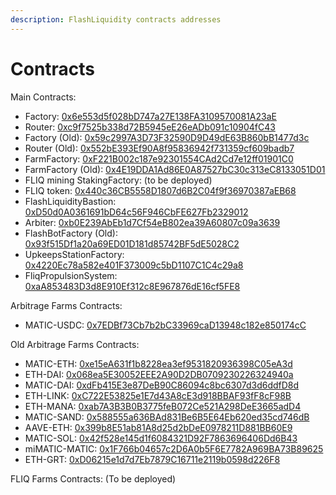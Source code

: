 ```yaml
---
description: FlashLiquidity contracts addresses
---
```


# Contracts

Main Contracts:

* Factory: [0x6e553d5f028bD747a27E138FA3109570081A23aE](https://polygonscan.com/address/0x6e553d5f028bD747a27E138FA3109570081A23aE)
* Router: [0xc9f7525b338d72B5945eE26eADb091c10904fC43](https://polygonscan.com/address/0xc9f7525b338d72b5945ee26eadb091c10904fc43)
* Factory (Old): [0x59c2997A3D73F32590D9D49dE63B860bB1477d3c](https://polygonscan.com/address/0x59c2997A3D73F32590D9D49dE63B860bB1477d3c)
* Router (Old): [0x552bE393Ef90A8f95836942f731359cf609badb7](https://polygonscan.com/address/0x552bE393Ef90A8f95836942f731359cf609badb7)
* FarmFactory: [0xF221B002c187e92301554CAd2Cd7e12ff01901C0](https://polygonscan.com/address/0xF221B002c187e92301554CAd2Cd7e12ff01901C0)
* FarmFactory (Old): [0x4E19DDA1Ad86E0A87527bC30c313eC8133051D01](https://polygonscan.com/address/0x4E19DDA1Ad86E0A87527bC30c313eC8133051D01)
* FLIQ mining StakingFactory: (to be deployed)
* FLIQ token: [0x440c36CB5558D1807d6B2C04f9f36970387aEB68](https://polygonscan.com/address/0x440c36CB5558D1807d6B2C04f9f36970387aEB68)
* FlashLiquidityBastion: [0xD50d0A0361691bD64c56F946CbFE627Fb2329012](https://polygonscan.com/address/0xD50d0A0361691bD64c56F946CbFE627Fb2329012)
* Arbiter: [0xb0E239AbEb1d7Cf54eB802ea39A60807c09a3639](https://polygonscan.com/address/0xb0E239AbEb1d7Cf54eB802ea39A60807c09a3639)
* FlashBotFactory (Old): [0x93f515Df1a20a69ED01D181d85742BF5dE5028C2](https://polygonscan.com/address/0x93f515Df1a20a69ED01D181d85742BF5dE5028C2)
* UpkeepsStationFactory: [0x4220Ec78a582e401F373009c5bD1107C1C4c29a8](https://polygonscan.com/address/0x4220Ec78a582e401F373009c5bD1107C1C4c29a8)
* FliqPropulsionSystem: [0xaA853483D3d8E910Ef312c8E967876dE16cf5FE8](https://polygonscan.com/address/0xaA853483D3d8E910Ef312c8E967876dE16cf5FE8)

Arbitrage Farms Contracts:

* MATIC-USDC: [0x7EDBf73Cb7b2bC33969caD13948c182e850174cC](https://polygonscan.com/address/0x7EDBf73Cb7b2bC33969caD13948c182e850174cC)

Old Arbitrage Farms Contracts:

* MATIC-ETH: [0xe15eA631f1b8228ea3ef9531820936398C05eA3d](https://polygonscan.com/address/0xe15eA631f1b8228ea3ef9531820936398C05eA3d)
* ETH-DAI: [0x068ea5E30052EEE2A90D2DB0709230226324940a](https://polygonscan.com/address/0x068ea5E30052EEE2A90D2DB0709230226324940a)
* MATIC-DAI: [0xdFb415E3e87DeB90C86094c8bc6307d3d6ddfD8d](https://polygonscan.com/address/0xdFb415E3e87DeB90C86094c8bc6307d3d6ddfD8d)
* ETH-LINK: [0xC722E53825e1E7d43A8cE3d918BBAF93fF8cF98B](https://polygonscan.com/address/0xC722E53825e1E7d43A8cE3d918BBAF93fF8cF98B)
* ETH-MANA: [0xab7A3B3B0B3775feB072Ce521A298DeE3665adD4](https://polygonscan.com/address/0xab7A3B3B0B3775feB072Ce521A298DeE3665adD4)
* MATIC-SAND: [0x588555a636BAd831Be6B5E64Eb620ed35cd746dB](https://polygonscan.com/address/0x588555a636BAd831Be6B5E64Eb620ed35cd746dB)
* AAVE-ETH: [0x399b8E51ab81A8d25d2bDeE0978211D881BB60E9](https://polygonscan.com/address/0x399b8E51ab81A8d25d2bDeE0978211D881BB60E9)
* MATIC-SOL: [0x42f528e145d1f6084321D92F7863696406Dd6B43](https://polygonscan.com/address/0x42f528e145d1f6084321D92F7863696406Dd6B43)
* miMATIC-MATIC: [0x1F766b04657c2D6A0b5F6E7782A969BA73B89625](https://polygonscan.com/address/0x1F766b04657c2D6A0b5F6E7782A969BA73B89625)
* ETH-GRT: [0xD06215e1d7d7Eb7879C16711e2119b0598d226F8](https://polygonscan.com/address/0xD06215e1d7d7Eb7879C16711e2119b0598d226F8)

FLIQ Farms Contracts: (To be deployed)
